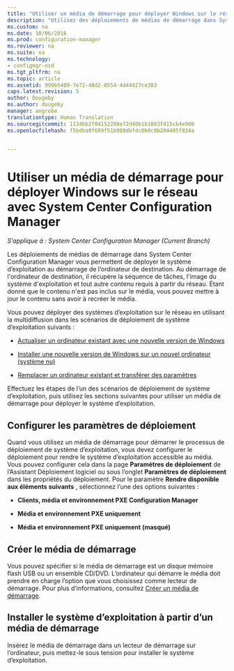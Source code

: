 ```yaml
---
title: "Utiliser un média de démarrage pour déployer Windows sur le réseau | System Center Configuration Manager"
description: "Utilisez des déploiements de médias de démarrage dans System Center Configuration Manager pour déployer le système d’exploitation au démarrage de l’ordinateur de destination."
ms.custom: na
ms.date: 10/06/2016
ms.prod: configuration-manager
ms.reviewer: na
ms.suite: na
ms.technology:
- configmgr-osd
ms.tgt_pltfrm: na
ms.topic: article
ms.assetid: 999b5409-7e72-48d2-8554-4d44427ce383
caps.latest.revision: 5
author: Dougeby
ms.author: dougeby
manager: angrobe
translationtype: Human Translation
ms.sourcegitcommit: 1134bb2f04152288e72d40b1b1083f415cb4e900
ms.openlocfilehash: f5bdba0f609f51b988dbfdc0b0c8b204405f834a


---
```

# <a name="use-bootable-media-to-deploy-windows-over-the-network-with-system-center-configuration-manager"></a>Utiliser un média de démarrage pour déployer Windows sur le réseau avec System Center Configuration Manager

*S’applique à : System Center Configuration Manager (Current Branch)*

Les déploiements de médias de démarrage dans System Center Configuration Manager vous permettent de déployer le système d’exploitation au démarrage de l’ordinateur de destination. Au démarrage de l'ordinateur de destination, il récupère la séquence de tâches, l'image du système d'exploitation et tout autre contenu requis à partir du réseau. Étant donné que le contenu n'est pas inclus sur le média, vous pouvez mettre à jour le contenu sans avoir à recréer le média.  

 Vous pouvez déployer des systèmes d’exploitation sur le réseau en utilisant la multidiffusion dans les scénarios de déploiement de système d’exploitation suivants :  

-   [Actualiser un ordinateur existant avec une nouvelle version de Windows](refresh-an-existing-computer-with-a-new-version-of-windows.md)  

-   [Installer une nouvelle version de Windows sur un nouvel ordinateur (système nu)](install-new-windows-version-new-computer-bare-metal.md)  

-   [Remplacer un ordinateur existant et transférer des paramètres](replace-an-existing-computer-and-transfer-settings.md)  

 Effectuez les étapes de l’un des scénarios de déploiement de système d’exploitation, puis utilisez les sections suivantes pour utiliser un média de démarrage pour déployer le système d’exploitation.  

## <a name="configure-deployment-settings"></a>Configurer les paramètres de déploiement  
 Quand vous utilisez un média de démarrage pour démarrer le processus de déploiement de système d’exploitation, vous devez configurer le déploiement pour rendre le système d’exploitation accessible au média. Vous pouvez configurer cela dans la page **Paramètres de déploiement** de l’Assistant Déploiement logiciel ou sous l’onglet **Paramètres de déploiement** dans les propriétés du déploiement.  Pour le paramètre **Rendre disponible aux éléments suivants** , sélectionnez l’une des options suivantes :  

-   **Clients, média et environnement PXE Configuration Manager**  

-   **Média et environnement PXE uniquement**  

-   **Média et environnement PXE uniquement (masqué)**  

## <a name="create-the-bootable-media"></a>Créer le média de démarrage  
 Vous pouvez spécifier si le média de démarrage est un disque mémoire flash USB ou un ensemble CD/DVD. L’ordinateur qui démarre le média doit prendre en charge l’option que vous choisissez comme lecteur de démarrage. Pour plus d’informations, consultez [Créer un média de démarrage](create-bootable-media.md).  

##  <a name="a-namebkmkdeploya-install-the-operating-system-from-bootable-media"></a><a name="BKMK_Deploy"></a> Installer le système d’exploitation à partir d’un média de démarrage  
 Insérez le média de démarrage dans un lecteur de démarrage sur l’ordinateur, puis mettez-le sous tension pour installer le système d’exploitation.  



<!--HONumber=Nov16_HO1-->


